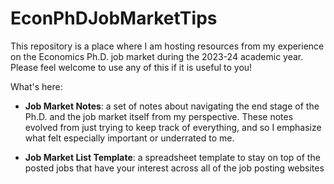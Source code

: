 # EconPhDJobMarketTips
This repository is a place where I am hosting resources from my experience on the Economics Ph.D. job market during the 2023-24 academic year. Please feel welcome to use any of this if it is useful to you!

What's here:
- **Job Market Notes**: a set of notes about navigating the end stage of the Ph.D. and the job market itself from my perspective. These notes evolved from just trying to keep track of everything, and so I emphasize what felt especially important or underrated to me.

- **Job Market List Template**: a spreadsheet template to stay on top of the posted jobs that have your interest across all of the job posting websites

